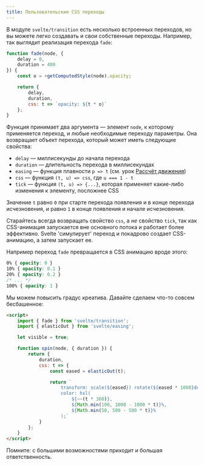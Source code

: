 ```yaml
---
title: Пользовательские CSS переходы
---
```


В модуле `svelte/transition` есть несколько встроенных переходов, но вы можете легко создавать и свои собственные переходы. Например, так выглядит реализация перехода `fade`:

```js
function fade(node, {
	delay = 0,
	duration = 400
}) {
	const o = +getComputedStyle(node).opacity;

	return {  
		delay,
		duration,
		css: t => `opacity: ${t * o}`
	};
}
```

Функция принимает два аргумента — элемент `node`, к которому применяется переход, и любые необходимые переходу параметры. Она возвращает объект перехода, который может иметь следующие свойства:

* `delay` — миллисекунды до начала перехода
* `duration` — длительность перехода в миллисекундах
* `easing` — функция плавности `p => t` (см. урок [Рассчёт движения](tutorial/tweened))
* `css` — функция `(t, u) => css`, где `u === 1 - t`
* `tick` — функция `(t, u) => {...}`, которая применяет какие-либо изменения к элементу, посложнее CSS

Значение `t` равно `0` при старте перехода появления и в конце перехода исчезновения, и равно `1` в конце появления и начале исчезновения.

Старайтесь всегда возвращать свойство `css`, а *не* свойство `tick`, так как CSS-анимация запускается вне основного потока и работает более эффективно. Svelte 'симулирует' переход и покадрово создает CSS-анимацию, а затем запускает ее.

Например переход `fade` превращается в CSS анимацию вроде этого:

```css
0% { opacity: 0 }
10% { opacity: 0.1 }
20% { opacity: 0.2 }
/* ... */
100% { opacity: 1 }
```

Мы можем повысить градус креатива. Давайте сделаем что-то совсем бесбашенное:

```html
<script>
	import { fade } from 'svelte/transition';
	import { elasticOut } from 'svelte/easing';

	let visible = true;

	function spin(node, { duration }) {
		return {
			duration,
			css: t => {
				const eased = elasticOut(t);

				return `
					transform: scale(${eased}) rotate(${eased * 1080}deg);
					color: hsl(
						${~~(t * 360)},
						${Math.min(100, 1000 - 1000 * t)}%,
						${Math.min(50, 500 - 500 * t)}%
					);`
			}
		};
	}
</script>
```

Помните: с большими возможностями приходит и большая ответственность.